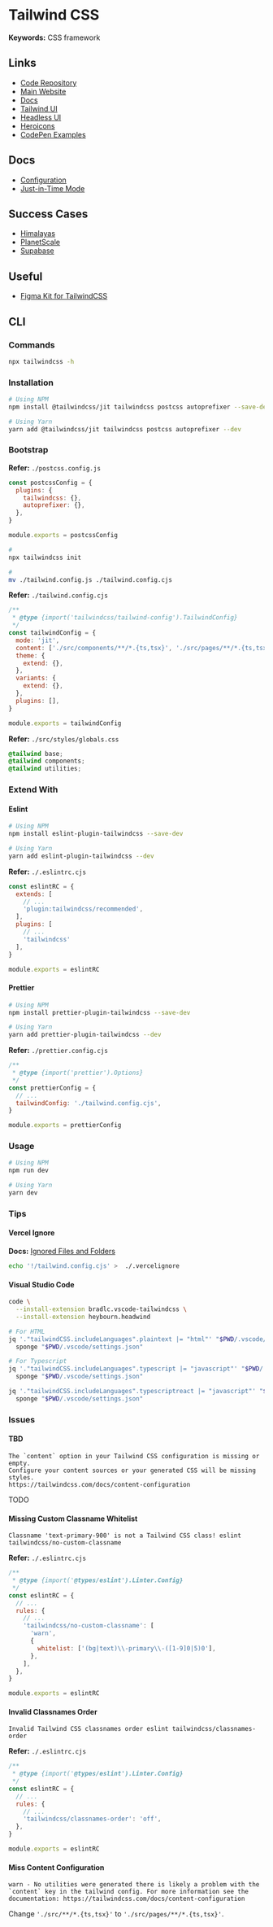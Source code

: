 # Tailwind CSS

<!--
https://twind.dev/
https://github.com/MathiasGilson/tailwind-styled-component
-->

**Keywords:** CSS framework

## Links

- [Code Repository](https://github.com/tailwindlabs/tailwindcss)
- [Main Website](https://tailwindcss.com/)
- [Docs](https://tailwindcss.com/docs)
- [Tailwind UI](https://tailwindui.com/)
- [Headless UI](https://headlessui.dev/react/menu)
- [Heroicons](https://heroicons.com/)
- [CodePen Examples](https://codepen.io/search/pens?q=tailwind)

## Docs

- [Configuration](https://tailwindcss.com/docs/configuration)
- [Just-in-Time Mode](https://tailwindcss.com/docs/just-in-time-mode)

## Success Cases

- [Himalayas](https://himalayas.app/)
- [PlanetScale](https://planetscale.com/)
- [Supabase](https://supabase.io/)

<!--
https://panelbear.com/
https://sprig.com/
-->

## Useful

- [Figma Kit for TailwindCSS](https://github.com/ecklf/tailwindcss-figma-kit)

## CLI

### Commands

```sh
npx tailwindcss -h
```

### Installation

```sh
# Using NPM
npm install @tailwindcss/jit tailwindcss postcss autoprefixer --save-dev

# Using Yarn
yarn add @tailwindcss/jit tailwindcss postcss autoprefixer --dev
```

### Bootstrap

**Refer:** `./postcss.config.js`

```js
const postcssConfig = {
  plugins: {
    tailwindcss: {},
    autoprefixer: {},
  },
}

module.exports = postcssConfig
```

<!-- #
mv ./postcss.config.js ./postcss.config.mjs

#
cat << EOF > ./postcss.config.mjs
import tailwind from 'tailwindcss'
import tailwindConfig from './tailwind.config.mjs'
import autoprefixer from 'autoprefixer'

const postcssConfig = {
  plugins: [tailwind(tailwindConfig), autoprefixer],
}

export default postcssConfig
EOF -->

```sh
#
npx tailwindcss init

#
mv ./tailwind.config.js ./tailwind.config.cjs
```

**Refer:** `./tailwind.config.cjs`

```cjs
/**
 * @type {import('tailwindcss/tailwind-config').TailwindConfig}
 */
const tailwindConfig = {
  mode: 'jit',
  content: ['./src/components/**/*.{ts,tsx}', './src/pages/**/*.{ts,tsx}'],
  theme: {
    extend: {},
  },
  variants: {
    extend: {},
  },
  plugins: [],
}

module.exports = tailwindConfig
```

**Refer:** `./src/styles/globals.css`

```css
@tailwind base;
@tailwind components;
@tailwind utilities;
```

### Extend With

#### Eslint

```sh
# Using NPM
npm install eslint-plugin-tailwindcss --save-dev

# Using Yarn
yarn add eslint-plugin-tailwindcss --dev
```

**Refer:** `./.eslintrc.cjs`

```cjs
const eslintRC = {
  extends: [
    // ...
    'plugin:tailwindcss/recommended',
  ],
  plugins: [
    // ...
    'tailwindcss'
  ],
}

module.exports = eslintRC
```

#### Prettier

```sh
# Using NPM
npm install prettier-plugin-tailwindcss --save-dev

# Using Yarn
yarn add prettier-plugin-tailwindcss --dev
```

**Refer:** `./prettier.config.cjs`

```cjs
/**
 * @type {import('prettier').Options}
 */
const prettierConfig = {
  // ...
  tailwindConfig: './tailwind.config.cjs',
}

module.exports = prettierConfig
```

### Usage

```sh
# Using NPM
npm run dev

# Using Yarn
yarn dev
```

### Tips

#### Vercel Ignore

**Docs:** [Ignored Files and Folders](https://vercel.com/docs/concepts/deployments/build-step#ignored-files-and-folders)

```sh
echo '!/tailwind.config.cjs' >  ./.vercelignore
```

#### Visual Studio Code

```sh
code \
  --install-extension bradlc.vscode-tailwindcss \
  --install-extension heybourn.headwind

# For HTML
jq '."tailwindCSS.includeLanguages".plaintext |= "html"' "$PWD/.vscode/settings.json" | \
  sponge "$PWD/.vscode/settings.json"

# For Typescript
jq '."tailwindCSS.includeLanguages".typescript |= "javascript"' "$PWD/.vscode/settings.json" | \
  sponge "$PWD/.vscode/settings.json"

jq '."tailwindCSS.includeLanguages".typescriptreact |= "javascript"' "$PWD/.vscode/settings.json" | \
  sponge "$PWD/.vscode/settings.json"
```

### Issues

#### TBD

```log
The `content` option in your Tailwind CSS configuration is missing or empty.
Configure your content sources or your generated CSS will be missing styles.
https://tailwindcss.com/docs/content-configuration
```

TODO

#### Missing Custom Classname Whitelist

```log
Classname 'text-primary-900' is not a Tailwind CSS class! eslint tailwindcss/no-custom-classname
```

**Refer:** `./.eslintrc.cjs`

```cjs
/**
 * @type {import('@types/eslint').Linter.Config}
 */
const eslintRC = {
  // ...
  rules: {
    // ...
    'tailwindcss/no-custom-classname': [
      'warn',
      {
        whitelist: ['(bg|text)\\-primary\\-([1-9]0|5)0'],
      },
    ],
  },
}

module.exports = eslintRC
```

#### Invalid Classnames Order

```log
Invalid Tailwind CSS classnames order eslint tailwindcss/classnames-order
```

**Refer:** `./.eslintrc.cjs`

```cjs
/**
 * @type {import('@types/eslint').Linter.Config}
 */
const eslintRC = {
  // ...
  rules: {
    // ...
    'tailwindcss/classnames-order': 'off',
  },
}

module.exports = eslintRC
```

#### Miss Content Configuration

```log
warn - No utilities were generated there is likely a problem with the `content` key in the tailwind config. For more information see the documentation: https://tailwindcss.com/docs/content-configuration
```

Change `'./src/**/*.{ts,tsx}'` to `'./src/pages/**/*.{ts,tsx}'`.
